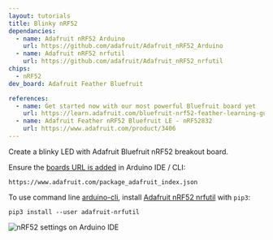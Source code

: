 ```yaml
---
layout: tutorials
title: Blinky nRF52
dependancies:
  - name: Adafruit nRF52 Arduino
    url: https://github.com/adafruit/Adafruit_nRF52_Arduino
  - name: Adafruit nRF52 nrfutil
    url: https://github.com/adafruit/Adafruit_nRF52_nrfutil
chips:
  - nRF52
dev_board: Adafruit Feather Bluefruit

references:
  - name: Get started now with our most powerful Bluefruit board yet
    url: https://learn.adafruit.com/bluefruit-nrf52-feather-learning-guide/introduction
  - name: Adafruit Feather nRF52 Bluefruit LE - nRF52832
    url: https://www.adafruit.com/product/3406
---
```


Create a blinky LED with Adafruit Bluefruit nRF52 breakout board.

Ensure the [boards URL is added](https://learn.sparkfun.com/tutorials/installing-arduino-ide/board-add-ons-with-arduino-board-manager) in Arduino IDE / CLI:

```
https://www.adafruit.com/package_adafruit_index.json
```

To use command line [arduino-cli](https://github.com/arduino/arduino-cli), install [Adafruit nRF52 nrfutil](https://github.com/adafruit/Adafruit_nRF52_nrfutil) with `pip3`:

```
pip3 install --user adafruit-nrfutil
```

<img src="{{ site.url }}/assets/images/tutorials/blinky-nrf52-arduino-settings.png" alt="nRF52 settings on Arduino IDE">
